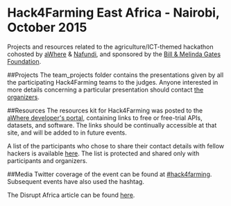 # Hack4Farming East Africa - Nairobi, October 2015

Projects and resources related to the agriculture/ICT-themed hackathon cohosted by [aWhere](http://www.awhere.com/) & [Nafundi](https://nafundi.com/), and sponsored by the [Bill & Melinda Gates Foundation](https://www.gatesfoundation.org/). 

##Projects
The team_projects folder contains the presentations given by all the participating Hack4Farming teams to the judges. Anyone interested in more details concerning a particular presentation should contact [the organizers](mailto:hack4eafarming@gmail.com).

##Resources
The resources kit for Hack4Farming was posted to the [aWhere developer's portal](https://developer.awhere.com/hack4farming), containing links to free or free-trial APIs, datasets, and software. The links should be continually accessible at that site, and will be added to in future events.

A list of the participants who chose to share their contact details with fellow hackers is available [here](https://docs.google.com/spreadsheets/d/1dZhUWJkZDhQIIQwxmYXYj8yZU3NbiOCXaoqU14SYVZQ/edit#gid=0). The list is protected and shared only with participants and organizers. 

##Media
Twitter coverage of the event can be found at [#hack4farming](https://twitter.com/search?f=tweets&vertical=default&q=%23hack4farming&src=typd). Subsequent events have also used the hashtag.

The Disrupt Africa article can be found [here](http://disrupt-africa.com/2015/09/kenyan-hack4farming-event-seeks-solutions-to-agricultural-data-challenges/).